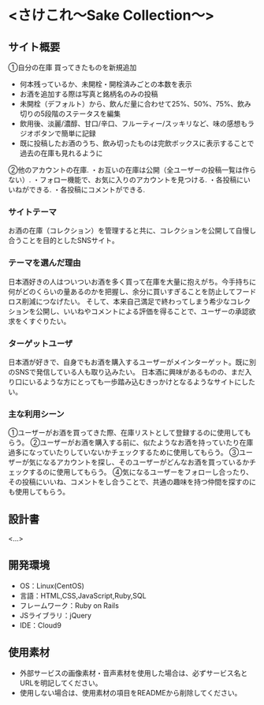 # <さけこれ〜Sake Collection〜>

## サイト概要

①自分の在庫
買ってきたものを新規追加
- 何本残っているか、未開栓・開栓済みごとの本数を表示
- お酒を追加する際は写真と銘柄名のみの投稿
- 未開栓（デフォルト）から、飲んだ量に合わせて25%、50%、75%、飲み切りの5段階のステータスを編集
- 飲用後、淡麗/濃醇、甘口/辛口、フルーティー/スッキリなど、味の感想もラジオボタンで簡単に記録
- 既に投稿したお酒のうち、飲み切ったものは完飲ボックスに表示することで過去の在庫も見れるように

②他のアカウントの在庫.
  ・お互いの在庫は公開（全ユーザーの投稿一覧は作らない）.
  ・フォロー機能で、お気に入りのアカウントを見つける.
  ・各投稿にいいねができる.
  ・各投稿にコメントができる.

### サイトテーマ
お酒の在庫（コレクション）を管理すると共に、コレクションを公開して自慢し合うことを目的としたSNSサイト。

### テーマを選んだ理由
日本酒好きの人はついついお酒を多く買って在庫を大量に抱えがち。今手持ちに何がどのくらいの量あるのかを把握し、余分に買いすぎることを防止してフードロス削減につなげたい。
そして、本来自己満足で終わってしまう希少なコレクションを公開し、いいねやコメントによる評価を得ることで、ユーザーの承認欲求をくすぐりたい。

### ターゲットユーザ
日本酒が好きで、自身でもお酒を購入するユーザーがメインターゲット。既に別のSNSで発信している人も取り込みたい。
日本酒に興味があるものの、まだ入り口にいるような方にとっても一歩踏み込むきっかけとなるようなサイトにしたい。

### 主な利用シーン
①ユーザーがお酒を買ってきた際、在庫リストとして登録するのに使用してもらう。
②ユーザーがお酒を購入する前に、似たようなお酒を持っていたり在庫過多になっていたりしていないかチェックするために使用してもらう。
③ユーザーが気になるアカウントを探し、そのユーザーがどんなお酒を買っているかチェックするのに使用してもらう。
④気になるユーザーをフォローし合ったり、その投稿にいいね、コメントをし合うことで、共通の趣味を持つ仲間を探すのにも使用してもらう。

## 設計書
<...>

## 開発環境
- OS：Linux(CentOS)
- 言語：HTML,CSS,JavaScript,Ruby,SQL
- フレームワーク：Ruby on Rails
- JSライブラリ：jQuery
- IDE：Cloud9

## 使用素材
- 外部サービスの画像素材・音声素材を使用した場合は、必ずサービス名とURLを明記してください。
- 使用しない場合は、使用素材の項目をREADMEから削除してください。